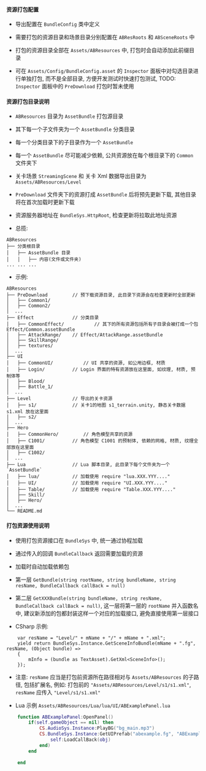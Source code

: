 
#### 资源打包配置

* 导出配置在 `BundleConfig` 类中定义

* 需要打包的资源目录和场景目录分别配置在 `ABResRoots` 和 `ABSceneRoots` 中

* 打包的资源目录全部在 `Assets/ABResources` 中, 打包时会自动添加此前缀目录

* 可在 `Assets/Config/BundleConfig.asset` 的 `Inspector` 面板中对勾选目录进行单独打包, 而不是全部目录, 方便开发测试时快速打包测试, TODO: `Inspector` 面板中的 `PreDownload` 打包时暂未使用


#### 资源打包目录说明

* `ABResources` 目录为 `AssetBundle` 打包源目录

* 其下每一个子文件夹为一个 `AssetBundle` 分类目录

* 每一个分类目录下的子目录作为一个 `AssetBundle`

* 每一个 `AssetBundle` 尽可能减少依赖, 公共资源放在每个根目录下的 `Common` 文件夹下

* 关卡场景 `StreamingScene` 和 关卡 Xml 数据导出目录为 `Assets/ABResources/Level` 

* `PreDownload` 文件夹下的资源打成 `AssetBundle` 后将预先更新下载, 其他目录将在首次加载时更新下载

* 资源服务器地址在 `BundleSys.HttpRoot`, 检查更新将拉取此地址资源

* 总揽:
```
ABResources
├── 分类根目录
│   ├── AssetBundle 目录
│   │   ├── 内容(文件或文件夹)
... ... ...
```

* 示例:
```
ABResources
├── PreDownload			// 预下载资源目录, 此目录下资源会在检查更新时全部更新
│   ├── Common1/		
│   ├── Common2/
│  ...
├── Effect				// 分类目录
│   ├── CommonEffect/			// 其下的所有资源包括所有子目录会被打成一个包 Effect/Common.assetBundle
│   ├── AttackRange/	// Effect/AttackRange.assetBundle
│   ├── SkillRange/
│   ├── textures/
│  ...
├── UI
│   ├── CommonUI/			// UI 共享的资源, 如公用边框, 材质
│   ├── Login/			// Login 界面的特有资源放在这里面, 如纹理, 材质, 预制体等
│   ├── Blood/
│   ├── Battle_1/
│  ...
├── Level				// 导出的关卡资源
│   ├── s1/				// 关卡1的地图 s1_terrain.unity, 静态关卡数据 s1.xml 放在这里面
│   ├── s2/
│  ...
├── Hero
│   ├── CommonHero/			// 角色模型共享的资源
│   ├── C1001/			// 角色模型 C1001 的预制体, 依赖的网格, 材质, 纹理全部放在这里面
│   ├── C1002/
│  ...
├── Lua 				// Lua 脚本目录, 此目录下每个文件夹为一个 `AssetBundle`
│   ├── lua/			// 加载使用 require "lua.XXX.YYY...."
│   ├── UI/				// 加载使用 require "UI.XXX.YYY...."
│   ├── Table/			// 加载使用 require "Table.XXX.YYY...."
│   ├── Skill/
│   ├── Hero/
│  ...
└── README.md
```

#### 打包资源使用说明

* 使用打包资源接口在 `BundleSys` 中, 统一通过协程加载

* 通过传入的回调 `BundleCallback` 返回需要加载的资源

* 加载时自动加载依赖包

* 第一层 `GetBundle(string rootName, string bundleName, string resName, BundleCallback callBack = null)`

* 第二层 `GetXXXBundle(string bundleName, string resName, BundleCallback callBack = null)`, 这一层将第一层的 `rootName` 并入函数名中, 建议新添加的包都封装这样一个对应的加载接口, 避免直接使用第一层接口

* CSharp 示例:
```CSharp
	var resName = "Level/" + mName + "/" + mName + ".xml";
	yield return BundleSys.Instance.GetSceneInfoBundle(mName + ".fg", resName, (Object bundle) =>
	{
	    mInfo = (bundle as TextAsset).GetXml<SceneInfo>();
	});
```

* 注意: `resName` 应当是打包前资源所在路径相对与 `Assets/ABResources` 的子路径, 包括扩展名, 例如:
打包前的 
`"Assets/ABResources/Level/s1/s1.xml"`, 
`resName` 应传入 
`"Level/s1/s1.xml"`

* Lua 示例 `Assets/ABResources/Lua/lua/UI/ABExamplePanel.lua`
```Lua
	function ABExamplePanel:OpenPanel()
		if(self.gameObject == nil) then
			CS.AudioSys.Instance:PlayBG("bg_main.mp3")
			CS.BundleSys.Instance:GetUIPrefab("abexample.fg", "ABExample", function ( obj )
		    	self:LoadCallBack(obj)
			end)
		end
		
	end
```